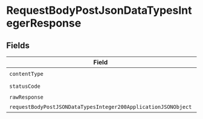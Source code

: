 # RequestBodyPostJsonDataTypesIntegerResponse


## Fields

| Field                                                                                                                                     | Type                                                                                                                                      | Required                                                                                                                                  | Description                                                                                                                               |
| ----------------------------------------------------------------------------------------------------------------------------------------- | ----------------------------------------------------------------------------------------------------------------------------------------- | ----------------------------------------------------------------------------------------------------------------------------------------- | ----------------------------------------------------------------------------------------------------------------------------------------- |
| `contentType`                                                                                                                             | *string*                                                                                                                                  | :heavy_check_mark:                                                                                                                        | N/A                                                                                                                                       |
| `statusCode`                                                                                                                              | *number*                                                                                                                                  | :heavy_check_mark:                                                                                                                        | N/A                                                                                                                                       |
| `rawResponse`                                                                                                                             | [AxiosResponse](https://axios-http.com/docs/res_schema)                                                                                   | :heavy_minus_sign:                                                                                                                        | N/A                                                                                                                                       |
| `requestBodyPostJSONDataTypesInteger200ApplicationJSONObject`                                                                             | [RequestBodyPostJSONDataTypesInteger200ApplicationJSON](../../models/operations/requestbodypostjsondatatypesinteger200applicationjson.md) | :heavy_minus_sign:                                                                                                                        | OK                                                                                                                                        |